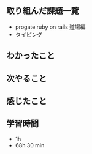 ## 取り組んだ課題一覧
- progate ruby on  rails 道場編
- タイピング

## わかったこと

## 次やること

## 感じたこと

## 学習時間
- 1h
- 68h 30 min
